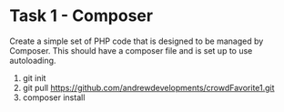 # Task 1 - Composer

Create a simple set of PHP code that is designed to be managed by Composer. This should have a composer file and is set up to use autoloading.

1. git init
2. git pull https://github.com/andrewdevelopments/crowdFavorite1.git
3. composer install
